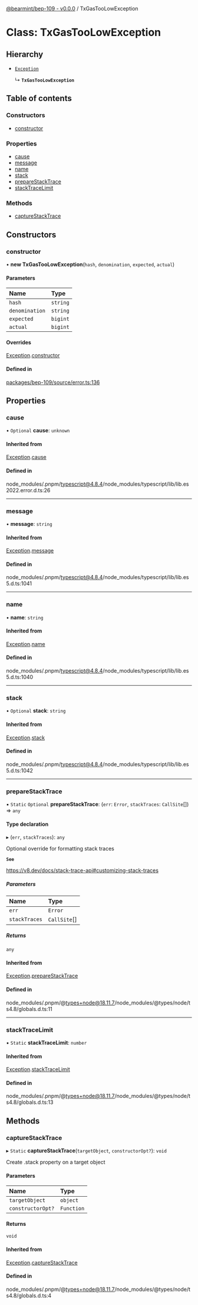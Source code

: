 [@bearmint/bep-109 - v0.0.0](../README.md) / TxGasTooLowException

# Class: TxGasTooLowException

## Hierarchy

- [`Exception`](Exception.md)

  ↳ **`TxGasTooLowException`**

## Table of contents

### Constructors

- [constructor](TxGasTooLowException.md#constructor)

### Properties

- [cause](TxGasTooLowException.md#cause)
- [message](TxGasTooLowException.md#message)
- [name](TxGasTooLowException.md#name)
- [stack](TxGasTooLowException.md#stack)
- [prepareStackTrace](TxGasTooLowException.md#preparestacktrace)
- [stackTraceLimit](TxGasTooLowException.md#stacktracelimit)

### Methods

- [captureStackTrace](TxGasTooLowException.md#capturestacktrace)

## Constructors

### constructor

• **new TxGasTooLowException**(`hash`, `denomination`, `expected`, `actual`)

#### Parameters

| Name | Type |
| :------ | :------ |
| `hash` | `string` |
| `denomination` | `string` |
| `expected` | `bigint` |
| `actual` | `bigint` |

#### Overrides

[Exception](Exception.md).[constructor](Exception.md#constructor)

#### Defined in

[packages/bep-109/source/error.ts:136](https://github.com/bearmint/bearmint/blob/main/packages/bep-109/source/error.ts#L136)

## Properties

### cause

• `Optional` **cause**: `unknown`

#### Inherited from

[Exception](Exception.md).[cause](Exception.md#cause)

#### Defined in

node_modules/.pnpm/typescript@4.8.4/node_modules/typescript/lib/lib.es2022.error.d.ts:26

___

### message

• **message**: `string`

#### Inherited from

[Exception](Exception.md).[message](Exception.md#message)

#### Defined in

node_modules/.pnpm/typescript@4.8.4/node_modules/typescript/lib/lib.es5.d.ts:1041

___

### name

• **name**: `string`

#### Inherited from

[Exception](Exception.md).[name](Exception.md#name)

#### Defined in

node_modules/.pnpm/typescript@4.8.4/node_modules/typescript/lib/lib.es5.d.ts:1040

___

### stack

• `Optional` **stack**: `string`

#### Inherited from

[Exception](Exception.md).[stack](Exception.md#stack)

#### Defined in

node_modules/.pnpm/typescript@4.8.4/node_modules/typescript/lib/lib.es5.d.ts:1042

___

### prepareStackTrace

▪ `Static` `Optional` **prepareStackTrace**: (`err`: `Error`, `stackTraces`: `CallSite`[]) => `any`

#### Type declaration

▸ (`err`, `stackTraces`): `any`

Optional override for formatting stack traces

**`See`**

https://v8.dev/docs/stack-trace-api#customizing-stack-traces

##### Parameters

| Name | Type |
| :------ | :------ |
| `err` | `Error` |
| `stackTraces` | `CallSite`[] |

##### Returns

`any`

#### Inherited from

[Exception](Exception.md).[prepareStackTrace](Exception.md#preparestacktrace)

#### Defined in

node_modules/.pnpm/@types+node@18.11.7/node_modules/@types/node/ts4.8/globals.d.ts:11

___

### stackTraceLimit

▪ `Static` **stackTraceLimit**: `number`

#### Inherited from

[Exception](Exception.md).[stackTraceLimit](Exception.md#stacktracelimit)

#### Defined in

node_modules/.pnpm/@types+node@18.11.7/node_modules/@types/node/ts4.8/globals.d.ts:13

## Methods

### captureStackTrace

▸ `Static` **captureStackTrace**(`targetObject`, `constructorOpt?`): `void`

Create .stack property on a target object

#### Parameters

| Name | Type |
| :------ | :------ |
| `targetObject` | `object` |
| `constructorOpt?` | `Function` |

#### Returns

`void`

#### Inherited from

[Exception](Exception.md).[captureStackTrace](Exception.md#capturestacktrace)

#### Defined in

node_modules/.pnpm/@types+node@18.11.7/node_modules/@types/node/ts4.8/globals.d.ts:4
